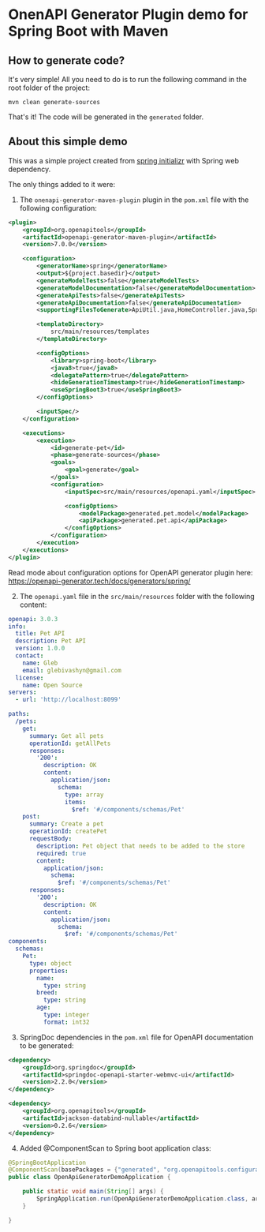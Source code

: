 # OnenAPI Generator Plugin demo for Spring Boot with Maven 

## How to generate code? 

It's very simple! All you need to do is to run the following command in the root folder of the project:
```shell
mvn clean generate-sources
```

That's it! The code will be generated in the `generated` folder.


## About this simple demo

This was a simple project created from [spring initializr](https://start.spring.io/) with Spring web dependency.

The only things added to it were:

1) The `onenapi-generator-maven-plugin` plugin in the `pom.xml` file with the following configuration:
```xml
<plugin>
    <groupId>org.openapitools</groupId>
    <artifactId>openapi-generator-maven-plugin</artifactId>
    <version>7.0.0</version>

    <configuration>
        <generatorName>spring</generatorName>
        <output>${project.basedir}</output>
        <generateModelTests>false</generateModelTests>
        <generateModelDocumentation>false</generateModelDocumentation>
        <generateApiTests>false</generateApiTests>
        <generateApiDocumentation>false</generateApiDocumentation>
        <supportingFilesToGenerate>ApiUtil.java,HomeController.java,SpringDocConfiguration.java</supportingFilesToGenerate>

        <templateDirectory>
            src/main/resources/templates
        </templateDirectory>

        <configOptions>
            <library>spring-boot</library>
            <java8>true</java8>
            <delegatePattern>true</delegatePattern>
            <hideGenerationTimestamp>true</hideGenerationTimestamp>
            <useSpringBoot3>true</useSpringBoot3>
        </configOptions>

        <inputSpec/>
    </configuration>

    <executions>
        <execution>
            <id>generate-pet</id>
            <phase>generate-sources</phase>
            <goals>
                <goal>generate</goal>
            </goals>
            <configuration>
                <inputSpec>src/main/resources/openapi.yaml</inputSpec>

                <configOptions>
                    <modelPackage>generated.pet.model</modelPackage>
                    <apiPackage>generated.pet.api</apiPackage>
                </configOptions>
            </configuration>
        </execution>
    </executions>
</plugin>
```

Read mode about configuration options for OpenAPI generator plugin here:
https://openapi-generator.tech/docs/generators/spring/

2) The `openapi.yaml` file in the `src/main/resources` folder with the following content:
```yaml
openapi: 3.0.3
info:
  title: Pet API
  description: Pet API
  version: 1.0.0
  contact:
    name: Gleb
    email: glebivashyn@gmail.com
  license:
    name: Open Source
servers:
  - url: 'http://localhost:8099'

paths:
  /pets:
    get:
      summary: Get all pets
      operationId: getAllPets
      responses:
        '200':
          description: OK
          content:
            application/json:
              schema:
                type: array
                items:
                  $ref: '#/components/schemas/Pet'
    post:
      summary: Create a pet
      operationId: createPet
      requestBody:
        description: Pet object that needs to be added to the store
        required: true
        content:
          application/json:
            schema:
              $ref: '#/components/schemas/Pet'
      responses:
        '200':
          description: OK
          content:
            application/json:
              schema:
                $ref: '#/components/schemas/Pet'
components:
  schemas:
    Pet:
      type: object
      properties:
        name:
          type: string
        breed:
          type: string
        age:
          type: integer
          format: int32

```

3) SpringDoc dependencies in the `pom.xml` file for OpenAPI documentation to be generated:
```xml
<dependency>
    <groupId>org.springdoc</groupId>
    <artifactId>springdoc-openapi-starter-webmvc-ui</artifactId>
    <version>2.2.0</version>
</dependency>

<dependency>
    <groupId>org.openapitools</groupId>
    <artifactId>jackson-databind-nullable</artifactId>
    <version>0.2.6</version>
</dependency>
```

4) Added @ComponentScan to Spring boot application class:
```java 
@SpringBootApplication
@ComponentScan(basePackages = {"generated", "org.openapitools.configuration"})
public class OpenApiGeneratorDemoApplication {

    public static void main(String[] args) {
        SpringApplication.run(OpenApiGeneratorDemoApplication.class, args);
    }

}
```

